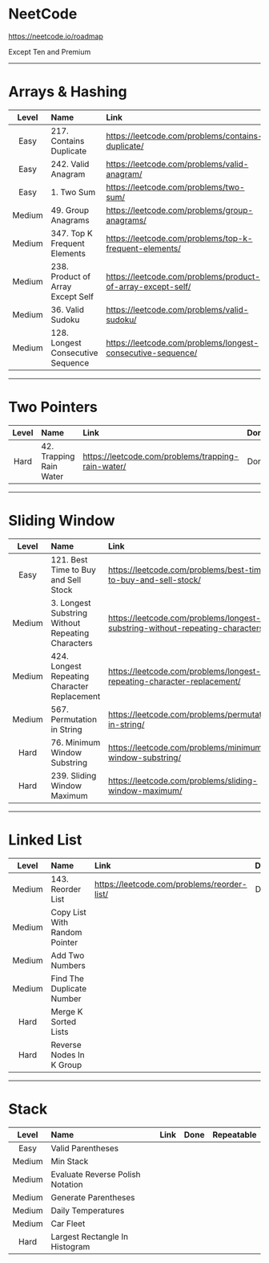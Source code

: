# NeetCode

https://neetcode.io/roadmap

Except Ten and Premium

---

# Arrays & Hashing

| Level  | Name                              | Link                                                        | Done | Repeatable |
|:------:|:----------------------------------|:------------------------------------------------------------|:----:|:----------:|
|  Easy  | 217. Contains Duplicate           | https://leetcode.com/problems/contains-duplicate/           | Done |            |
|  Easy  | 242. Valid Anagram                | https://leetcode.com/problems/valid-anagram/                | Done |            |
|  Easy  | 1. Two Sum                        | https://leetcode.com/problems/two-sum/                      | Done |            |
| Medium | 49. Group Anagrams                | https://leetcode.com/problems/group-anagrams/               | Done |            |
| Medium | 347. Top K Frequent Elements      | https://leetcode.com/problems/top-k-frequent-elements/      | Done |     *      |
| Medium | 238. Product of Array Except Self | https://leetcode.com/problems/product-of-array-except-self/ | Done |     *      |
| Medium | 36. Valid Sudoku                  | https://leetcode.com/problems/valid-sudoku/                 |      |            |
| Medium | 128. Longest Consecutive Sequence | https://leetcode.com/problems/longest-consecutive-sequence/ |      |            |

---

# Two Pointers

| Level | Name                    | Link                                               | Done | Repeatable |
|:-----:|:------------------------|:---------------------------------------------------|:----:|:----------:|
| Hard  | 42. Trapping Rain Water | https://leetcode.com/problems/trapping-rain-water/ | Done |    ***     |

---

# Sliding Window

| Level  | Name                                              | Link                                                                          | Done | Repeatable |
|:------:|:--------------------------------------------------|:------------------------------------------------------------------------------|:----:|:----------:|
|  Easy  | 121. Best Time to Buy and Sell Stock              | https://leetcode.com/problems/best-time-to-buy-and-sell-stock/                | Done |     *      |
| Medium | 3. Longest Substring Without Repeating Characters | https://leetcode.com/problems/longest-substring-without-repeating-characters/ | Done |     *      |
| Medium | 424. Longest Repeating Character Replacement      | https://leetcode.com/problems/longest-repeating-character-replacement/        | Done |     *      |
| Medium | 567. Permutation in String                        | https://leetcode.com/problems/permutation-in-string/                          | Done |     *      |
|  Hard  | 76. Minimum Window Substring                      | https://leetcode.com/problems/minimum-window-substring/                       | Done |     *      |
|  Hard  | 239. Sliding Window Maximum                       | https://leetcode.com/problems/sliding-window-maximum/                         | Done |     *      |

---

# Linked List

| Level  | Name                          | Link                                        | Done | Repeatable |
|:------:|:------------------------------|:--------------------------------------------|:----:|:----------:|
| Medium | 143. Reorder List             | https://leetcode.com/problems/reorder-list/ | Done |    ***     |
| Medium | Copy List With Random Pointer |                                             |      |            |
| Medium | Add Two Numbers               |                                             |      |            |
| Medium | Find The Duplicate Number     |                                             |      |            |
|  Hard  | Merge K Sorted Lists          |                                             |      |            |
|  Hard  | Reverse Nodes In K Group      |                                             |      |            |

---

# Stack

| Level  | Name                             | Link | Done | Repeatable |
|:------:|:---------------------------------|:-----|:----:|:----------:|
|  Easy  | Valid Parentheses                |      |      |            |
| Medium | Min Stack                        |      |      |            |
| Medium | Evaluate Reverse Polish Notation |      |      |            |
| Medium | Generate Parentheses             |      |      |            |
| Medium | Daily Temperatures               |      |      |            |
| Medium | Car Fleet                        |      |      |            |
|  Hard  | Largest Rectangle In Histogram   |      |      |            |
